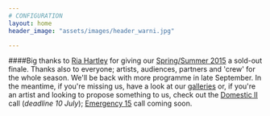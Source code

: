 ```yaml
---
# CONFIGURATION
layout: home
header_image: "assets/images/header_warni.jpg"

---
```

####Big thanks to [Ria Hartley](/current/2015-springsummer/hartley) for giving our [Spring/Summer 2015](/current/2015-springsummer) a sold-out finale. Thanks also to everyone; artists, audiences, partners and 'crew' for the whole season.  We'll be back with more programme in late September. In the meantime, if you're missing us, have a look at our [galleries](/galleries) or, if you're an artist and looking to propose something to us, check out the [Domestic II](/hab/domestic) call (*deadline 10 July*); [Emergency 15](/hab/emergency) call coming soon.   
    

